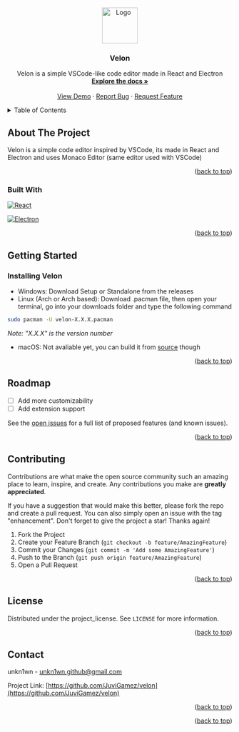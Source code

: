 <a id="readme-top"></a>

<!-- PROJECT LOGO -->
<br />
<div align="center">
  <a href="https://github.com/JuviGamez/velon">
    <img src="assets/icon.png" alt="Logo" width="80" height="80">
  </a>

<h3 align="center">Velon</h3>

  <p align="center">
    Velon is a simple VSCode-like code editor made in React and Electron
    <br />
    <a href="https://sorrynodocsyet.com"><strong>Explore the docs »</strong></a>
    <br />
    <br />
    <a href="https://sorrynodemoyet.com">View Demo</a>
    &middot;
    <a href="https://github.com/JuviGamez/velon/issues/new?labels=bug&template=bug-report---.md">Report Bug</a>
    &middot;
    <a href="https://github.com/JuviGamez/velon/issues/new?labels=enhancement&template=feature-request---.md">Request Feature</a>
  </p>
</div>



<!-- TABLE OF CONTENTS -->
<details>
  <summary>Table of Contents</summary>
  <ol>
    <li>
      <a href="#about-the-project">About The Project</a>
      <ul>
        <li><a href="#built-with">Built With</a></li>
      </ul>
    </li>
    <li>
      <a href="#getting-started">Getting Started</a>
      <ul>
        <li><a href="#prerequisites">Prerequisites</a></li>
        <li><a href="#installation">Installation</a></li>
      </ul>
    </li>
    <li><a href="#usage">Usage</a></li>
    <li><a href="#roadmap">Roadmap</a></li>
    <li><a href="#contributing">Contributing</a></li>
    <li><a href="#license">License</a></li>
    <li><a href="#contact">Contact</a></li>
    <li><a href="#acknowledgments">Acknowledgments</a></li>
  </ol>
</details>



<!-- ABOUT THE PROJECT -->
## About The Project
Velon is a simple code editor inspired by VSCode, its made in React and Electron and uses Monaco Editor (same editor used with VSCode)
<p align="right">(<a href="#readme-top">back to top</a>)</p>


### Built With

[![React](https://img.shields.io/badge/React-%2320232a.svg?logo=react&logoColor=%2361DAFB)](#)

[![Electron](https://img.shields.io/badge/Electron-2B2E3A?logo=electron&logoColor=fff)](#)
<p align="right">(<a href="#readme-top">back to top</a>)</p>


<!-- GETTING STARTED -->
## Getting Started


### Installing Velon


- Windows: Download Setup or Standalone from the releases
- Linux (Arch or Arch based): Download .pacman file, then open your terminal, go into your downloads folder and type the following command
```bash
sudo pacman -U velon-X.X.X.pacman
```
*Note: "X.X.X" is the version number*
- macOS: Not avaliable yet, you can build it from [source](buildingmacosfromsource.md) though 

<p align="right">(<a href="#readme-top">back to top</a>)</p>


<!-- ROADMAP -->
## Roadmap

- [ ] Add more customizability
- [ ] Add extension support

See the [open issues](https://github.com/JuviGamez/velon/issues) for a full list of proposed features (and known issues).

<p align="right">(<a href="#readme-top">back to top</a>)</p>



<!-- CONTRIBUTING -->
## Contributing

Contributions are what make the open source community such an amazing place to learn, inspire, and create. Any contributions you make are **greatly appreciated**.

If you have a suggestion that would make this better, please fork the repo and create a pull request. You can also simply open an issue with the tag "enhancement".
Don't forget to give the project a star! Thanks again!

1. Fork the Project
2. Create your Feature Branch (`git checkout -b feature/AmazingFeature`)
3. Commit your Changes (`git commit -m 'Add some AmazingFeature'`)
4. Push to the Branch (`git push origin feature/AmazingFeature`)
5. Open a Pull Request

<p align="right">(<a href="#readme-top">back to top</a>)</p>


<!-- LICENSE -->
## License

Distributed under the project_license. See `LICENSE` for more information.

<p align="right">(<a href="#readme-top">back to top</a>)</p>



<!-- CONTACT -->
## Contact

unkn1wn - unkn1wn.github@gmail.com

Project Link: [https://github.com/JuviGamez/velon](https://github.com/JuviGamez/velon)

<p align="right">(<a href="#readme-top">back to top</a>)</p>


<p align="right">(<a href="#readme-top">back to top</a>)</p>

